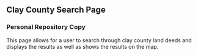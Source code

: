 ## Clay County Search Page
### Personal Repository Copy

This page allows for a user to search through clay county land deeds and displays the results as well as shows the results on the map.
